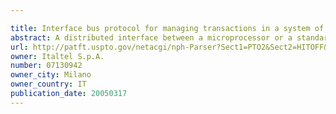 ```yaml
---

title: Interface bus protocol for managing transactions in a system of distributed microprocessor interfaces toward marco-cell based designs implemented as ASIC or FPGA bread boarding
abstract: A distributed interface between a microprocessor or a standard bus and user macro-cells belonging to an ASIC, FPGA, or similar silicon devices includes a main module connected to the microprocessor bus on one side and to a COMMON-BUS inside the interface on which a cluster of peripheral modules is appended on the other side. Peripheral modules are also connected to the user macro-cells through multiple point-to-point buses to transfer signals in two directions. A set of hardware and firmware resources such as registers, counters, synchronizers, dual port memories (e.g. RAM, FIFO) either synchronous or asynchronous with respect to macro-cells clock is encompassed in each peripheral module. Subsets of the standard resources are diversely configured in each peripheral module in accordance with specific needs of the user macro-cells.
url: http://patft.uspto.gov/netacgi/nph-Parser?Sect1=PTO2&Sect2=HITOFF&p=1&u=%2Fnetahtml%2FPTO%2Fsearch-adv.htm&r=1&f=G&l=50&d=PALL&S1=07130942&OS=07130942&RS=07130942
owner: Italtel S.p.A.
number: 07130942
owner_city: Milano
owner_country: IT
publication_date: 20050317
---
```


